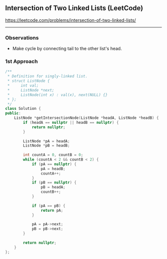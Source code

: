 ## Intersection of Two Linked Lists (LeetCode)

<https://leetcode.com/problems/intersection-of-two-linked-lists/>

---
### Observations

- Make cycle by connecting tail to the other list's head.

### 1st Approach

```C++
/**
 * Definition for singly-linked list.
 * struct ListNode {
 *     int val;
 *     ListNode *next;
 *     ListNode(int x) : val(x), next(NULL) {}
 * };
 */
class Solution {
public:
    ListNode *getIntersectionNode(ListNode *headA, ListNode *headB) {
        if (headA == nullptr || headB == nullptr) {
            return nullptr;
        }
        
        ListNode *pA = headA;
        ListNode *pB = headB;
        
        int countA = 0, countB = 0;
        while (countA < 2 && countB < 2) {
            if (pA == nullptr) {
                pA = headB;
                countA++;
            }
            if (pB == nullptr) {
                pB = headA;
                countB++;
            }
            
            if (pA == pB) {
                return pA;
            }
            
            pA = pA->next;
            pB = pB->next;
        }
        
        return nullptr;
    }
};
```

